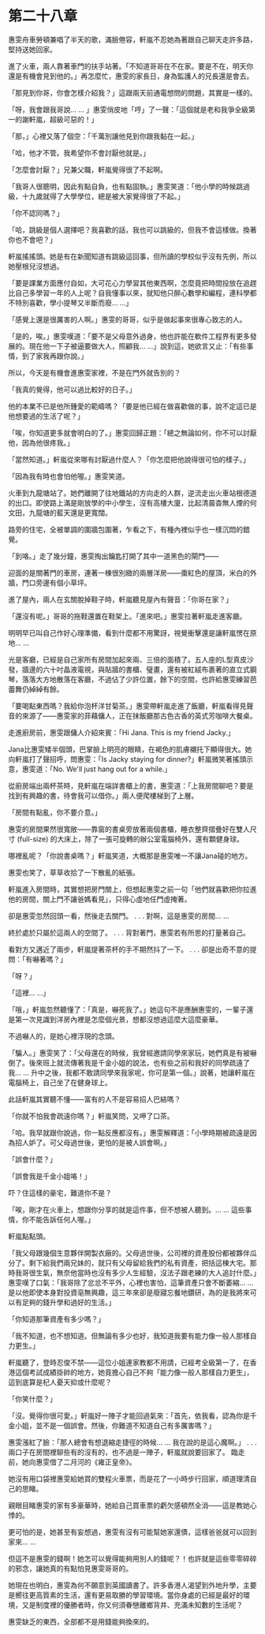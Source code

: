 # 第二十八章

惠雯舟車勞頓兼唱了半天的歌，滿臉倦容，軒嵐不忍她為著跟自己聊天走許多路，堅持送她回家。

進了火車，兩人靠著車門的扶手站著。「不知道哥哥在不在家。要是不在，明天你還是有機會見到他的。」再怎麼忙，惠雯的家長日，身為監護人的兄長還是會去。

「那見到你哥，你會怎樣介紹我？」這跟兩天前通電想問的問題，其實是一樣的。

「呀，我會跟我哥說… … 」惠雯俏皮地「哼」了一聲：「這個就是老和我爭全級第一的謝軒嵐，超級可惡的！」

「那，」心裡又落了個空：「千萬別讓他見到你跟我黏在一起。」

「哈，他才不管。我希望你不會討厭他就是。」

「怎麼會討厭？」兄兼父職，軒嵐覺得很了不起啊。

「我哥人很聰明，因此有點自負，也有點固執。」惠雯笑道：「他小學的時候跳過級，十九歲就得了大學學位，總是被大家覺得很了不起。」

「你不認同嗎？」

「哈，跳級是個人選擇吧？我喜歡的話，我也可以跳級的，但我不會這樣做。換著你也不會吧？」

軒嵐搖搖頭。她是有在新聞知道有跳級這回事，但所讀的學校似乎沒有先例，所以她壓根兒沒想過。

「要是課業方面應付自如，大可花心力學習其他東西啊，怎麼竟把時間投放在追趕比自己多學習一年的人上呢？自我懂事以來，就知他只醉心數學和編程，連科學都不特別喜歡，學小提琴又半斷而廢… …」

「感覺上還是很厲害的人啊。」惠雯的哥哥，似乎是做起事來很專心致志的人。

「是的，唉。」惠雯嘆道：「要不是父母意外過身，他也許能在軟件工程界有更多發展的。現在他一下子被逼要做大人，照顧我… …」說到這，她欲言又止：「有些事情，到了家我再跟你說。」

所以，今天是有機會進惠雯家裡，不是在門外就告別的？

「我真的覺得，他可以過比較好的日子。」

他的本業不已是他所鍾愛的範疇嗎？「要是他已經在做喜歡做的事，說不定這已是他想要過的生活了呢？」

「唉，你知道更多就會明白的了。」惠雯回歸正題：「總之無論如何，你不可以討厭他，因為他很疼我。」

「當然知道。」軒嵐從來哪有討厭過什麼人？「你怎麼把他說得很可怕的樣子。」

「因為我有時也會怕他喔。」惠雯笑道。

火車到九龍塘站了。她們離開了往地鐵站的方向走的人群，逆流走出火車站根德道的出口。即使路上滿是剛放學的中小學生，沒有高樓大廈，比起清晨杳無人煙的何文田，九龍塘的藍天還是更寬闊。

路旁的住宅，全被單調的圍牆包圍著，乍看之下，有種內裡似乎也一樣沉悶的錯覺。

「到咯。」走了幾分鐘，惠雯掏出鑰匙打開了其中一道黑色的閘門——

迎面的是關著門的車房，連著一棟很別緻的兩層洋房——棗紅色的屋頂，米白的外牆，門口旁邊有個小草坪。

進了屋內，兩人在玄關脫掉鞋子時，軒嵐聽見屋內有聲音：「你哥在家？」

「還沒有呢。」哥哥的拖鞋還置在鞋架上。「進來吧。」惠雯拉著軒嵐走進客廳。

明明早已叫自己作好心理準備，看到什麼都不用驚訝，視覺衝擊還是讓軒嵐愣在原地… …

光是客廳，已經是自己家所有房間加起來兩、三倍的面積了。五人座的L型真皮沙發，牆邊的六十吋晶液電視，與貼牆的書櫃、璧畫，還有被紅絨布裹著的直立式鋼琴，落落大方地散落在客廳，不過佔了少許位置，餘下的空間，也許給惠雯練習芭蕾舞仍綽綽有餘。

「要喝點東西嗎？我給你泡杯洋甘菊茶。」惠雯帶軒嵐走進了飯廳，軒嵐看得見聲音的來源了——惠雯家的菲藉傭人，正在抹飯廳那古色古香的英式芳咖啡大餐桌。

走進廚房前，惠雯跟傭人介紹來賓：「Hi Jana. This is my friend Jacky.」

Jana比惠雯矮半個頭，巴掌臉上明亮的眼睛，在褐色的肌膚襯托下顯得很大。她向軒嵐打了聲招呼，問惠雯：「Is Jacky staying for dinner?」軒嵐微笑著搖頭示意，惠雯道：「No. We'll just hang out for a while.」

從廚房端出兩杯茶時，見軒嵐在端詳書櫃上的書，惠雯道：「上我房間聊吧？要是找到有興趣的書，待會我可以借你。」兩人便爬樓梯到了上層。

「房間有點亂，你不要介意。」

惠雯的房間果然很寬敞——靠窗的書桌旁放著兩個書櫃，睡衣整齊摺疊好在雙人尺寸 \(full-size\) 的大床上，除了一張可旋轉的辦公室電腦椅外，還有顆健身球。

哪裡亂呢？「你說書桌嗎？」軒嵐笑道，大概那是惠雯唯一不讓Jana碰的地方。

惠雯也笑了，草草收拾了一下散亂的紙張。

軒嵐進入房間時，其實想把房門關上，但想起惠雯之前一句「他們就喜歡把你拉進他的房間，關上門不讓爸媽看見」，只得心虛地任門虛掩著。

卻是惠雯忽然回頭一看，然後走去關門。 . . . 對啊，這是惠雯的房間… …

終於處於只屬於這兩人的空間了。 . . . 背對著門，惠雯若有所思的打量著自己。

看對方又邁近了兩步，軒嵐提著茶杯的手不期然抖了一下。 . . . 卻是出奇不意的提問：「有嚇著嗎？」

「呀？」

「這裡… …」

「哦，」軒嵐忽然聽懂了：「真是，嚇死我了。」她這句不是應酬惠雯的，一輩子還是第一次見識到洋房內裡是怎麼個光景，想都沒想過這麼大這麼豪華。

不過嚇人的，是她心裡浮現的念頭。

「騙人。」惠雯笑了：「父母還在的時候，我曾經邀請同學來家玩，她們真是有被嚇倒了。後來班上就流傳著我是千金小姐的說法，也有些之前和我好的同學疏遠了我… … 升中之後，我都不敢請同學來我家呢，你可是第一個。」說著，她讓軒嵐在電腦椅上，自己坐了在健身球上。

此話軒嵐其實聽不懂——富有的人不是容易招人巴結嗎？

「你就不怕我會疏遠你嗎？」軒嵐笑問，又呷了口茶。

「哈。我早就跟你說過，你一點反應都沒有。」惠雯解釋道：「小學時期被疏遠是因為招人妒了。可父母過世後，更怕的是被人誤會啊。」

「誤會什麼？」

「誤會我是千金小姐咯！」

吓？住這樣的豪宅，難道你不是？

「唉，剛才在火車上，想跟你分享的就是這件事，但不想被人聽到。… … 這些事情，你不能告訴任何人喔。」

軒嵐點點頭。

「我父母跟幾個生意夥伴開製衣廠的。父母過世後，公司裡的資產股份都被夥伴瓜分了。剩下給我們兩兄妹的，就只有父母留給我們的私有資產，把括這棟大宅。那時我哥很生氣，無奈他當時也沒有多少人生經驗，沒法子跟老練的大人追討什麼。」惠雯嘆了口氣：「我哥除了忿忿不平外，心裡也害怕，這筆資產只會不斷萎縮… … 是以他即使本身對投資亳無興趣，這三年來卻是廢寢忘餐地鑽研，為的是我將來可以有足夠的錢升學和過好的生活。」

「你知道那筆資產有多少嗎？」

「我不知道，也不想知道。但無論有多少也好，我知道我要有能力像一般人那樣自力更生。」

軒嵐聽了，登時忍俊不禁——這位小姐連家教都不用請，已經考全級第一了，在香港這個考試成績掛帥的地方，她竟擔心自己不夠「能力像一般人那樣自力更生」，這到底算是杞人憂天抑或什麼呢？

「你笑什麼？」

「沒。覺得你很可愛。」軒嵐好一陣子才能回過氣來：「首先，依我看，認為你是千金小姐，並不是一個誤會。然後，你難道不知道自己有多厲害嗎？」

惠雯漲紅了臉：「那人總會有想退縮走捷徑的時候… … 我在說的是這心魔啊。」 . . . 兩口子在房間裡聊些有的沒有的，也不過是一陣子，軒嵐就說要回家了。 臨走前，她向惠雯借了二月河的《雍正皇帝》。

她沒有用口袋裡惠雯給她買的雙程火車票，而是花了一小時步行回家，順道理清自己的思睹。

親眼目睹惠雯的家有多豪華時，她給自己買車票的虧欠感頓然全消——這是教她心悸的。

更可怕的是，她甚至有妄想過，惠雯有沒有可能幫她家還債，這樣爸爸就可以回到家來… …

但這不是惠雯的錢啊！她怎可以覺得能夠用別人的錢呢？！也許就是這些零零碎碎的邪念，讓她真的有點怕見惠雯哥哥的。

她現在也明白，惠雯為何不願意到英國讀書了。許多香港人渴望到外地升學，主要是嚮往更高質素的生活，還有更易取勝的學習環境。當你身處的已經是最好的環境，又是制度裡的優勝者時，你又何須眷戀離鄉背井、充滿未知數的生活呢？

惠雯缺乏的東西，全部都不是用錢能夠換來的。

